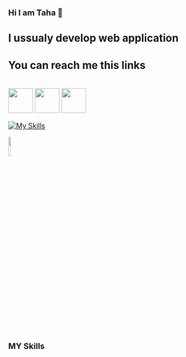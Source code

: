 ### Hi I am Taha 👋


## I ussualy develop web application

## You can reach me this links 
<br>
<div>
<img src="https://upload.wikimedia.org/wikipedia/commons/thumb/e/e9/Linkedin_icon.svg/2048px-Linkedin_icon.svg.png" witdh="50px" height="50px">
<img src="https://upload.wikimedia.org/wikipedia/commons/thumb/7/7e/Gmail_icon_%282020%29.svg/2560px-Gmail_icon_%282020%29.svg.png"  witdh="50px" height="50px">
<img src="https://upload.wikimedia.org/wikipedia/commons/thumb/e/ef/Stack_Overflow_icon.svg/768px-Stack_Overflow_icon.svg.png"  witdh="50px" height="50px">
</div>


[![My Skills](https://skills.thijs.gg/icons?i=js,html,css,git,.net,c#,sql)](https://skills.thijs.gg)

<code><img width="10%" src="https://www.vectorlogo.zone/logos/gmail/gmail-tile.svg"></code>
### MY Skills


